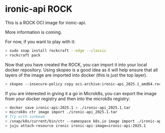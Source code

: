 # ironic-api ROCK

This is a ROCK OCI image for ironic-api.

More information is coming.

For now, if you want to play with it:

```bash
> sudo snap install rockcraft --edge --classic
> rockcraft pack
```

Now that you have created the ROCK, you can import it into
your local docker repository. Using skopeo is a good idea as
it will help ensure that all layers of the image are imported
into docker (this is just the top layer).

```bash
> skopeo --insecure-policy copy oci-archive:ironic-api_2025.1_amd64.rock docker-daemon:ironic-api:2025.1
```

If you are interested in giving it a go in Microk8s, you can
export the image from your docker registry and then into the
microk8s registry:

```bash
> docker save ironic-api:2025.1 > ./ironic-api_2025.1.tar
> microk8s ctr image import ./ironic-api_2025.1.tar
# Try with sunbeam
> /snap/k8s/current/bin/ctr --namespace k8s.io image import ./ironic-api_2025.1.tar
> juju attach-resource ironic ironic-api-image=ironic-api:2025.1
```
